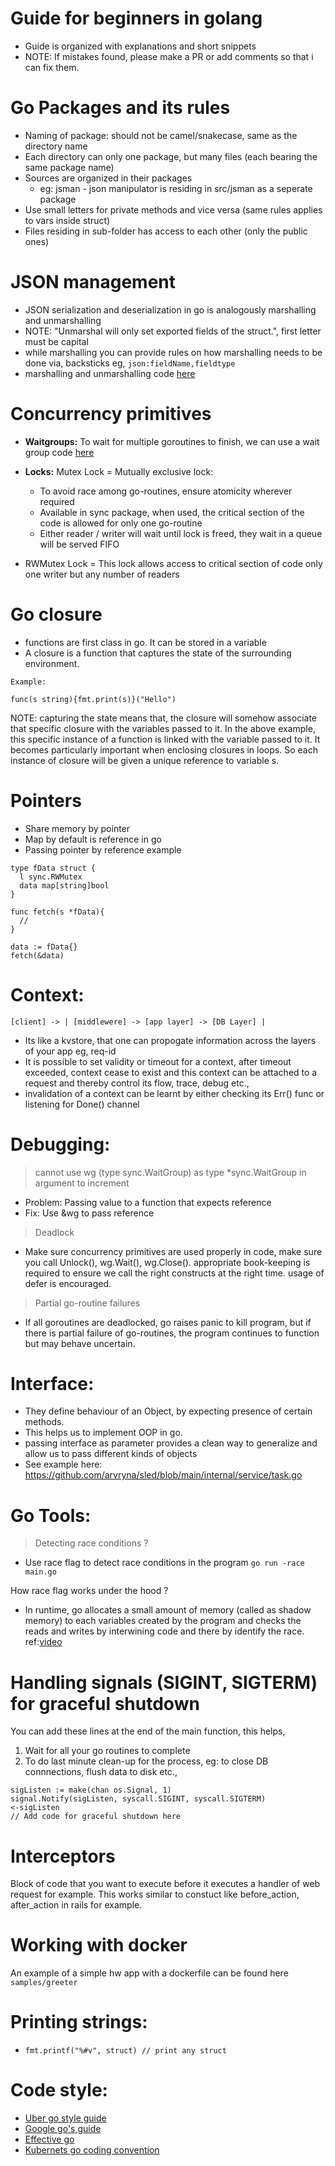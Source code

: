 # Guide for beginners in golang
- Guide is organized with explanations and short snippets
- NOTE: If mistakes found, please make a PR or add comments so that i can fix them.

# Go Packages and its rules
- Naming of package: should not be camel/snakecase, same as the directory name
- Each directory can only one package, but many files (each bearing the same package name)
- Sources are organized in their packages
  - eg: jsman - json manipulator is residing in src/jsman as a seperate package
- Use small letters for private methods and vice versa (same rules applies to vars inside struct)
- Files residing in sub-folder has access to each other (only the public ones)

# JSON management
- JSON serialization and deserialization in go is analogously marshalling and unmarshalling
- NOTE:  "Unmarshal will only set exported fields of the struct.", first letter must be capital
- while marshalling you can provide rules on how marshalling needs to be done via, backsticks eg, `json:fieldName,fieldtype` 
- marshalling and unmarshalling code [here](https://github.com/arvryna/go-guide/blob/main/internal/jsman/jsman.go)

# Concurrency primitives
- **Waitgroups:** To wait for multiple goroutines to finish, we can use a wait group code [here](https://github.com/arvryna/go-guide/blob/main/internal/concur/sync.go)

- **Locks:** Mutex Lock = Mutually exclusive lock:
  - To avoid race among go-routines, ensure atomicity wherever required
  - Available in sync package, when used, the critical section of the code is allowed for only one go-routine
  - Either reader / writer will wait until lock is freed, they wait in a queue will be served FIFO
- RWMutex Lock = This lock allows access to critical section of code only one writer but any number of readers

# Go closure
- functions are first class in go. It can be stored in a variable
- A closure is a function that captures the state of the surrounding environment.

```
Example:

func(s string){fmt.print(s)}("Hello")
```

NOTE: capturing the state means that, the closure will somehow associate that specific closure with the variables passed to it. In the above example, this specific instance of a function is linked with the variable passed to it. It becomes particularly important when enclosing closures in loops. So each instance of closure will be given a unique reference to variable s.

# Pointers
- Share memory by pointer
- Map by default is reference in go
- Passing pointer by reference example

```
type fData struct {
  l sync.RWMutex
  data map[string]bool
}

func fetch(s *fData){
  // 
}

data := fData{}
fetch(&data)

```

# Context:
``` [client] -> | [middlewere] -> [app layer] -> [DB Layer] | ```

- Its like a kvstore, that one can propogate information across the layers of your app eg, req-id
- It is possible to set validity or timeout for a context, after timeout exceeded, context cease to exist
  and this context can be attached to a request and thereby control its flow, trace, debug etc.,
- invalidation of a context can be learnt by either checking its Err() func or listening for Done() channel

# Debugging:

> cannot use wg (type sync.WaitGroup) as type *sync.WaitGroup in argument to increment

- Problem: Passing value to a function that expects reference
- Fix: Use &wg to pass reference

> Deadlock

- Make sure concurrency primitives are used properly in code, make sure you call Unlock(), wg.Wait(), wg.Close().
  appropriate book-keeping is required to ensure we call the right constructs at the right time. usage of defer is encouraged. 

> Partial go-routine failures
- If all goroutines are deadlocked, go raises panic to kill program, but if there is partial failure of go-routines, the program 
  continues to function but may behave uncertain.

# Interface:
- They define behaviour of an Object, by expecting presence of certain methods.
- This helps us to implement OOP in go. 
- passing interface as parameter provides a clean way to generalize and allow us to pass different kinds of 
  objects
- See example here:  https://github.com/arvryna/sled/blob/main/internal/service/task.go

# Go Tools:
> Detecting race conditions ?
- Use race flag to detect race conditions in the program
``` go run -race main.go ```

How race flag works under the hood ? 
- In runtime, go allocates a small amount of memory (called as shadow memory) to each variables created by the program and checks the reads and writes by interwining code and there by identify the race. ref:[video](https://youtu.be/5erqWdlhQLA)

# Handling signals (SIGINT, SIGTERM) for graceful shutdown
You can add these lines at the end of the main function, this helps,
1) Wait for all your go routines to complete
2) To do last minute clean-up for the process, eg: to close DB connnections, flush data to disk etc.,

```
sigListen := make(chan os.Signal, 1)
signal.Notify(sigListen, syscall.SIGINT, syscall.SIGTERM)
<-sigListen
// Add code for graceful shutdown here
```

# Interceptors
Block of code that you want to execute before it executes a handler of web request for example. This works similar
to constuct like before_action, after_action in rails for example. 


# Working with docker
An example of a simple hw app with a dockerfile can be found here `samples/greeter`

# Printing strings:
- ``` fmt.printf("%#v", struct) // print any struct ```

# Code style:

- [Uber go style guide](https://github.com/uber-go/guide/blob/master/style.md)
- [Google go's guide](https://github.com/golang/go/wiki/CodeReviewComments)
- [Effective go](https://go.dev/doc/effective_go)
- [Kubernets go coding convention](https://www.kubernetes.dev/docs/guide/coding-convention/)
